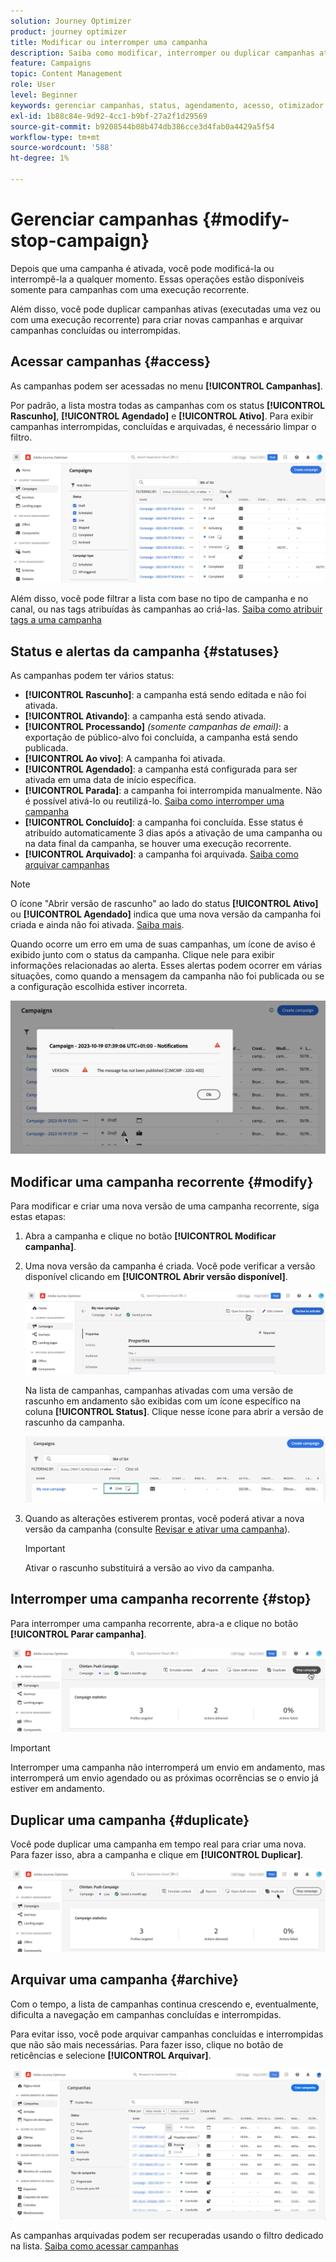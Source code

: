 ```yaml
---
solution: Journey Optimizer
product: journey optimizer
title: Modificar ou interromper uma campanha
description: Saiba como modificar, interromper ou duplicar campanhas ativas no Journey Optimizer
feature: Campaigns
topic: Content Management
role: User
level: Beginner
keywords: gerenciar campanhas, status, agendamento, acesso, otimizador
exl-id: 1b88c84e-9d92-4cc1-b9bf-27a2f1d29569
source-git-commit: b9208544b08b474db386cce3d4fab0a4429a5f54
workflow-type: tm+mt
source-wordcount: '588'
ht-degree: 1%

---
```


# Gerenciar campanhas {#modify-stop-campaign}

Depois que uma campanha é ativada, você pode modificá-la ou interrompê-la a qualquer momento. Essas operações estão disponíveis somente para campanhas com uma execução recorrente.

Além disso, você pode duplicar campanhas ativas (executadas uma vez ou com uma execução recorrente) para criar novas campanhas e arquivar campanhas concluídas ou interrompidas.

## Acessar campanhas {#access}

As campanhas podem ser acessadas no menu **[!UICONTROL Campanhas]**.

Por padrão, a lista mostra todas as campanhas com os status **[!UICONTROL Rascunho]**, **[!UICONTROL Agendado]** e **[!UICONTROL Ativo]**. Para exibir campanhas interrompidas, concluídas e arquivadas, é necessário limpar o filtro.

![](assets/create-campaign-list.png)

Além disso, você pode filtrar a lista com base no tipo de campanha e no canal, ou nas tags atribuídas às campanhas ao criá-las. [Saiba como atribuir tags a uma campanha](create-campaign.md#create)

## Status e alertas da campanha {#statuses}

As campanhas podem ter vários status:

* **[!UICONTROL Rascunho]**: a campanha está sendo editada e não foi ativada.
* **[!UICONTROL Ativando]**: a campanha está sendo ativada.
* **[!UICONTROL Processando]** *(somente campanhas de email)*: a exportação de público-alvo foi concluída, a campanha está sendo publicada.
* **[!UICONTROL Ao vivo]**: A campanha foi ativada.
* **[!UICONTROL Agendado]**: a campanha está configurada para ser ativada em uma data de início específica.
* **[!UICONTROL Parada]**: a campanha foi interrompida manualmente. Não é possível ativá-lo ou reutilizá-lo. [Saiba como interromper uma campanha](modify-stop-campaign.md#stop)
* **[!UICONTROL Concluído]**: a campanha foi concluída. Esse status é atribuído automaticamente 3 dias após a ativação de uma campanha ou na data final da campanha, se houver uma execução recorrente.
* **[!UICONTROL Arquivado]**: a campanha foi arquivada. [Saiba como arquivar campanhas](modify-stop-campaign.md#archive)

>[!NOTE]
>
>O ícone &quot;Abrir versão de rascunho&quot; ao lado do status **[!UICONTROL Ativo]** ou **[!UICONTROL Agendado]** indica que uma nova versão da campanha foi criada e ainda não foi ativada. [Saiba mais](modify-stop-campaign.md#modify).

Quando ocorre um erro em uma de suas campanhas, um ícone de aviso é exibido junto com o status da campanha. Clique nele para exibir informações relacionadas ao alerta. Esses alertas podem ocorrer em várias situações, como quando a mensagem da campanha não foi publicada ou se a configuração escolhida estiver incorreta.

![](assets/campaign-alerts.png)

## Modificar uma campanha recorrente {#modify}

Para modificar e criar uma nova versão de uma campanha recorrente, siga estas etapas:

1. Abra a campanha e clique no botão **[!UICONTROL Modificar campanha]**.

1. Uma nova versão da campanha é criada. Você pode verificar a versão disponível clicando em **[!UICONTROL Abrir versão disponível]**.

   ![](assets/create-campaign-draft.png)

   Na lista de campanhas, campanhas ativadas com uma versão de rascunho em andamento são exibidas com um ícone específico na coluna **[!UICONTROL Status]**. Clique nesse ícone para abrir a versão de rascunho da campanha.

   ![](assets/create-campaign-edit-list.png)

1. Quando as alterações estiverem prontas, você poderá ativar a nova versão da campanha (consulte [Revisar e ativar uma campanha](create-campaign.md#review-activate)).

   >[!IMPORTANT]
   >
   >Ativar o rascunho substituirá a versão ao vivo da campanha.

## Interromper uma campanha recorrente {#stop}

Para interromper uma campanha recorrente, abra-a e clique no botão **[!UICONTROL Parar campanha]**.

![](assets/create-campaign-stop.png)

>[!IMPORTANT]
>
>Interromper uma campanha não interromperá um envio em andamento, mas interromperá um envio agendado ou as próximas ocorrências se o envio já estiver em andamento.

<!-- inbound campaign (inapp): can stop and resume -->

## Duplicar uma campanha {#duplicate}

Você pode duplicar uma campanha em tempo real para criar uma nova. Para fazer isso, abra a campanha e clique em **[!UICONTROL Duplicar]**.

![](assets/create-campaign-duplicate.png)

## Arquivar uma campanha {#archive}

Com o tempo, a lista de campanhas continua crescendo e, eventualmente, dificulta a navegação em campanhas concluídas e interrompidas.

Para evitar isso, você pode arquivar campanhas concluídas e interrompidas que não são mais necessárias. Para fazer isso, clique no botão de reticências e selecione **[!UICONTROL Arquivar]**.

![](assets/create-campaign-archive.png)

As campanhas arquivadas podem ser recuperadas usando o filtro dedicado na lista. [Saiba como acessar campanhas](get-started-with-campaigns.md#access)
